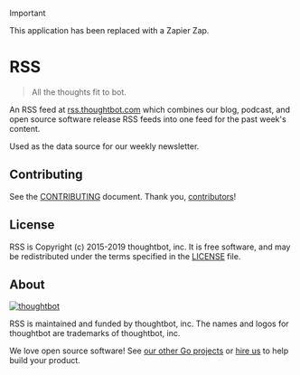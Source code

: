 > [!IMPORTANT]  
> This application has been replaced with a Zapier Zap.

# RSS

> All the thoughts fit to bot.

An RSS feed at [rss.thoughtbot.com] which combines our blog, podcast, and open
source software release RSS feeds into one feed for the past week's content.

Used as the data source for our weekly newsletter.

## Contributing

See the [CONTRIBUTING] document. Thank you, [contributors]!

## License

RSS is Copyright (c) 2015-2019 thoughtbot, inc. It is free software, and may be
redistributed under the terms specified in the [LICENSE] file.

## About

[![thoughtbot](http://presskit.thoughtbot.com/images/thoughtbot-logo-for-readmes.svg)][go]

RSS is maintained and funded by thoughtbot, inc. The names and logos for
thoughtbot are trademarks of thoughtbot, inc.

We love open source software! See [our other Go projects][go] or [hire us][hire]
to help build your product.

[contributing]: CONTRIBUTING.md
[contributors]: https://github.com/thoughtbot/rss/graphs/contributors
[go]: https://thoughtbot.com/services/go?utm_source=github
[hire]: https://thoughtbot.com/hire-us?utm_source=github
[license]: /LICENSE
[rss.thoughtbot.com]: https://rss.thoughtbot.com
